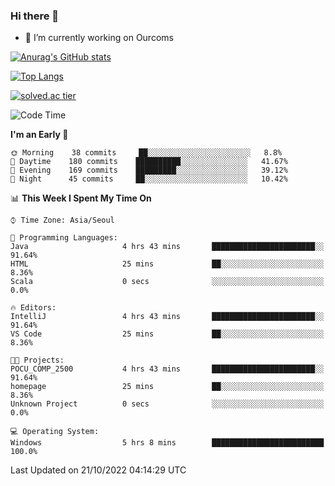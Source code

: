 ### Hi there 👋

- 🔭 I’m currently working on Ourcoms

<!--
**Rhange/Rhange** is a ✨ _special_ ✨ repository because its `README.md` (this file) appears on your GitHub profile.

Here are some ideas to get you started:

- 🌱 I’m currently learning ...
- 👯 I’m looking to collaborate on ...
- 🤔 I’m looking for help with ...
- 💬 Ask me about ...
- 📫 How to reach me: ...
- 😄 Pronouns: ...
- ⚡ Fun fact: ...
-->

[![Anurag's GitHub stats](https://github-readme-stats.vercel.app/api?username=rhange&show_icons=true&theme=gruvbox)](https://github.com/anuraghazra/github-readme-stats)

[![Top Langs](https://github-readme-stats.vercel.app/api/top-langs/?username=rhange&layout=compact&theme=gruvbox)](https://github.com/anuraghazra/github-readme-stats)

[![solved.ac tier](http://mazassumnida.wtf/api/generate_badge?boj=rhange0511)](https://solved.ac/rhange0511)

  <!--START_SECTION:waka-->
![Code Time](http://img.shields.io/badge/Code%20Time-599%20hrs%2038%20mins-blue)

**I'm an Early 🐤** 

```text
🌞 Morning    38 commits     ██░░░░░░░░░░░░░░░░░░░░░░░   8.8% 
🌆 Daytime    180 commits    ██████████░░░░░░░░░░░░░░░   41.67% 
🌃 Evening    169 commits    █████████░░░░░░░░░░░░░░░░   39.12% 
🌙 Night      45 commits     ██░░░░░░░░░░░░░░░░░░░░░░░   10.42%

```


📊 **This Week I Spent My Time On** 

```text
⌚︎ Time Zone: Asia/Seoul

💬 Programming Languages: 
Java                     4 hrs 43 mins       ███████████████████████░░   91.64% 
HTML                     25 mins             ██░░░░░░░░░░░░░░░░░░░░░░░   8.36% 
Scala                    0 secs              ░░░░░░░░░░░░░░░░░░░░░░░░░   0.0%

🔥 Editors: 
IntelliJ                 4 hrs 43 mins       ███████████████████████░░   91.64% 
VS Code                  25 mins             ██░░░░░░░░░░░░░░░░░░░░░░░   8.36%

🐱‍💻 Projects: 
POCU_COMP_2500           4 hrs 43 mins       ███████████████████████░░   91.64% 
homepage                 25 mins             ██░░░░░░░░░░░░░░░░░░░░░░░   8.36% 
Unknown Project          0 secs              ░░░░░░░░░░░░░░░░░░░░░░░░░   0.0%

💻 Operating System: 
Windows                  5 hrs 8 mins        █████████████████████████   100.0%

```


 Last Updated on 21/10/2022 04:14:29 UTC
<!--END_SECTION:waka-->
